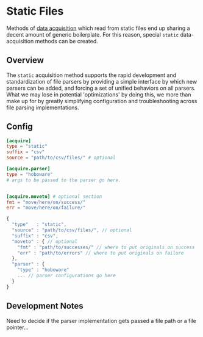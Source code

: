# Static Files

Methods of [data acquisition](./data-acquisition.md) which
read from static files end up sharing a decent amount of
generic boilerplate.  For this reason, special `static`
data-acquisition methods can be created.


## Overview

The `static` acquisition method supports the rapid development
and standardization of file parsers by providing a simple
interface by which new parsers can be added, and forcing
a set of unified behaviors on all parsers.  What we may lose in
potential 'optimizations' by doing this, we more than make up for
by greatly simplifying configuration and troubleshooting across
file parsing implementations.


## Config

```toml
[acquire]
type = "static"
suffix = "csv"
source = "path/to/csv/files/" # optional

[acquire.parser]
type = "hoboware"
# args to be passed to the parser go here.


[acquire.moveto] # optional section
fmt = "move/here/on/success/"
err = "move/here/on/failure/"
```

````javascript
{
  "type"   : "static",
  "source" : "path/to/csv/files/", // optional
  "suffix" : "csv",
  "moveto" : { // optional
    "fmt" : "path/to/successes/" // where to put originals on success
    "err" : "path/to/errors" // where to put originals on failure
  },
  "parser" : {
    "type" : "hoboware"
    ... // parser configurations go here
  }
}

````


## Development Notes

Need to decide if the parser implementation
gets passed a file path or a file pointer...
